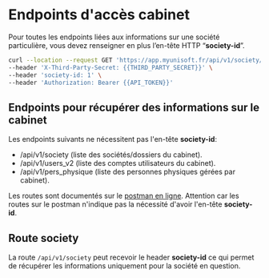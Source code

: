 # Endpoints d'accès cabinet

Pour toutes les endpoints liées aux informations sur une société particulière, vous devez renseigner en plus l’en-tête HTTP “**society-id**”.

```bash
curl --location --request GET 'https://app.myunisoft.fr/api/v1/society/exercice' \
--header 'X-Third-Party-Secret: {{THIRD_PARTY_SECRET}}' \
--header 'society-id: 1' \
--header 'Authorization: Bearer {{API_TOKEN}}'
```

## Endpoints pour récupérer des informations sur le cabinet

Les endpoints suivants ne nécessitent pas l'en-tête **society-id**:

- /api/v1/society (liste des sociétés/dossiers du cabinet).
- /api/v1/users_v2 (liste des comptes utilisateurs du cabinet).
- /api/v1/pers_physique (liste des personnes physiques gérées par cabinet).

Les routes sont documentés sur le [postman en ligne](https://docs.api.myunisoft.fr/#intro). Attention car les routes sur le postman n'indique pas la nécessité d'avoir l'en-tête **society-id**.

## Route society
La route `/api/v1/society` peut recevoir le header **society-id** ce qui permet de récupérer les informations uniquement pour la société en question.
